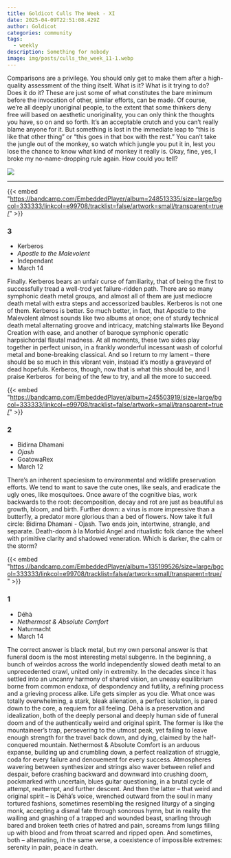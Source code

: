 ```yaml
---
title: Goldicot Culls The Week - XI
date: 2025-04-09T22:51:08.429Z
author: Goldicot
categories: community
tags:
  - weekly
description: Something for nobody
image: img/posts/culls_the_week_11-1.webp
---
```

Comparisons are a privilege. You should only get to make them after a high-quality assessment of the thing itself. What is it? What is it trying to do? Does it do it? These are just some of what constitutes the bare minimum before the invocation of other, similar efforts, can be made. Of course, we’re all deeply unoriginal people, to the extent that some thinkers deny free will based on aesthetic unoriginality, you can only think the thoughts you have, so on and so forth. It’s an acceptable crutch and you can’t really blame anyone for it. But something is lost in the immediate leap to “this is like that other thing” or “this goes in that box with the rest.” You can’t take the jungle out of the monkey, so watch which jungle you put it in, lest you lose the chance to know what kind of monkey it really is. Okay, fine, yes, I broke my no-name-dropping rule again. How could you tell?

![](img/posts/culls_the_week_11-1.webp)



- - -

{{< embed "https://bandcamp.com/EmbeddedPlayer/album=248513335/size=large/bgcol=333333/linkcol=e99708/tracklist=false/artwork=small/transparent=true/" >}}

### 3﻿

* K﻿erberos
* *Apostle to the Malevolent*
* Independant
* March 14

Finally. Kerberos bears an unfair curse of familiarity, that of being the first to successfully tread a well-trod yet failure-ridden path. There are so many symphonic death metal groups, and almost all of them are just mediocre death metal with extra steps and accessorized baubles. Kerberos is not one of them. Kerberos is better. So much better, in fact, that Apostle to the Malevolent almost sounds like two albums at once; one of sturdy technical death metal alternating groove and intricacy, matching stalwarts like Beyond Creation with ease, and another of baroque symphonic operatic harpsichordal flautal madness. At all moments, these two sides play together in perfect unison, in a frankly wonderful incessant wash of colorful metal and bone-breaking classical. And so I return to my lament – there should be so much in this vibrant vein, instead it’s mostly a graveyard of dead hopefuls. Kerberos, though, now that is what this should be, and I praise Kerberos  for being of the few to try, and all the more to succeed. 

{{< embed "https://bandcamp.com/EmbeddedPlayer/album=245503919/size=large/bgcol=333333/linkcol=e99708/tracklist=false/artwork=small/transparent=true/" >}}

### 2﻿

* Bidirna Dhamani
* *Ojash*
* GoatowaRex
* March 12

There’s an inherent speciesism to environmental and wildlife preservation efforts. We tend to want to save the cute ones, like seals, and eradicate the ugly ones, like mosquitoes. Once aware of the cognitive bias, work backwards to the root: decomposition, decay and rot are just as beautiful as growth, bloom, and birth. Further down: a virus is more impressive than a butterfly, a predator more glorious than a bed of flowers. Now take it full circle: Bidirna Dhamani - Ojash. Two ends join, intertwine, strangle, and separate. Death-doom à la Morbid Angel and ritualistic folk dance the wheel with primitive clarity and shadowed veneration. Which is darker, the calm or the storm?

{{< embed "https://bandcamp.com/EmbeddedPlayer/album=135199526/size=large/bgcol=333333/linkcol=e99708/tracklist=false/artwork=small/transparent=true/" >}}

### 1﻿

* Déhà
* *Nethermost & Absolute Comfort*
* Naturmacht
* March 14

The correct answer is black metal, but my own personal answer is that funeral doom is the most interesting metal subgenre. In the beginning, a bunch of weirdos across the world independently slowed death metal to an unprecedented crawl, united only in extremity. In the decades since it has settled into an uncanny harmony of shared vision, an uneasy equilibrium borne from common endoxa, of despondency and futility, a refining process and a grieving process alike. Life gets simpler as you die. What once was totally overwhelming, a stark, bleak alienation, a perfect isolation, is pared down to the core, a requiem for all feeling. Déhà is a preservation and idealization, both of the deeply personal and deeply human side of funeral doom and of the authentically weird and original spirit. The former is like the mountaineer’s trap, persevering to the utmost peak, yet failing to leave enough strength for the travel back down, and dying, claimed by the half-conquered mountain. Nethermost & Absolute Comfort is an arduous expanse, building up and crumbling down, a perfect realization of struggle, coda for every failure and denouement for every success. Atmospheres wavering between synthesizer and strings also waver between relief and despair, before crashing backward and downward into crushing doom, pockmarked with uncertain, blues guitar questioning, in a brutal cycle of attempt, reattempt, and further descent. And then the latter – that weird and original spirit – is Déhà’s voice, wrenched outward from the soul in many tortured fashions, sometimes resembling the resigned liturgy of a singing monk, accepting a dismal fate through sonorous hymn, but in reality the wailing and gnashing of a trapped and wounded beast, snarling through bared and broken teeth cries of hatred and pain, screams from lungs filling up with blood and from throat scarred and ripped open. And sometimes, both – alternating, in the same verse, a coexistence of impossible extremes: serenity in pain, peace in death.